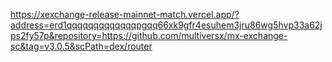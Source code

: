 https://xexchange-release-mainnet-match.vercel.app/?address=erd1qqqqqqqqqqqqqpgqq66xk9gfr4esuhem3jru86wg5hvp33a62jps2fy57p&repository=https://github.com/multiversx/mx-exchange-sc&tag=v3.0.5&scPath=dex/router
